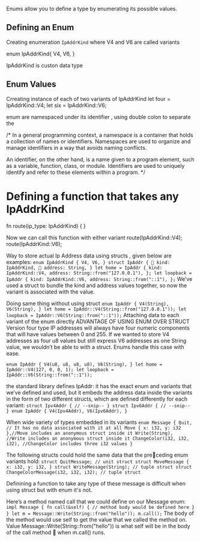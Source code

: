  Enums allow you to define a type by enumerating its possible 
values.

Defining an Enum
----------------

Creating enumeration `IpAddrKind`
where V4 and V6 are called variants

enum IpAddrKind{
    V4,
    V6,
}

IpAddrKind is custon data type

Enum Values
-----------

Crreating instance of each of two variants of IpAddrKind
let four = IpAddrKind::V4;
let six = IpAddrKind::V6;

enum are namespaced under its identifier , using double colon to separate the

/*
In a general programming context, a namespace is a container that holds a collection of names or identifiers. Namespaces are used to organize and manage identifiers in a way that avoids naming conflicts.

An identifier, on the other hand, is a name given to a program element, such as a variable, function, class, or module. Identifiers are used to uniquely identify and refer to these elements within a program.
*/

# Defining a function that takes any IpAddrKind

fn route(ip_type: IpAddrKind) { }

Now we can call this function with either variant
route(IpAddrKind::V4);
route(IpAddrKind::V6);

Way to store actual Ip Address data using structs , given below are examples:
`
enum IpAddrKind {
 V4,
 V6,
}
struct IpAddr {
  kind: IpAddrKind,
  address: String,
}
let home = IpAddr {
 kind: IpAddrKind::V4,
 address: String::from("127.0.0.1"),
};
let loopback = IpAddr {
 kind: IpAddrKind::V6,
 address: String::from("::1"),
};
`
We’ve used a struct to bundle the kind and address values together, so now the variant is associated with the value.


Doing same thing without using struct
`
enum IpAddr {
 V4(String),
 V6(String),
}
let home = IpAddr::V4(String::from("127.0.0.1"));
let loopback = IpAddr::V6(String::from("::1"));
`
Attaching data to each variant of the enum directly
ADVANTAGE OF USING ENUM OVER STRUCT
Version four type IP addresses will always have four numeric components that will have values between 0 and 255. If we wanted to store V4 addresses as four u8 values but still express V6 addresses as one String value, we wouldn’t be able to with a struct. Enums handle this case with ease.

`
enum IpAddr {
 V4(u8, u8, u8, u8),
 V6(String),
}
let home = IpAddr::V4(127, 0, 0, 1);
let loopback = IpAddr::V6(String::from("::1"));
`

the standard library 
defines IpAddr: it has the exact enum and variants that we’ve defined and used, but it embeds the address data inside the variants in the form of two different structs, which are defined differently for each variant:
`
struct Ipv4Addr {
 // --snip--
}
struct Ipv6Addr {
 // --snip--
}
enum IpAddr {
 V4(Ipv4Addr),
 V6(Ipv6Addr),
}
`

When wide variety of types embedded in its variants
`
enum Message {
 Quit,                     // It has no data associated with it at all
 Move { x: i32, y: i32 },//Move includes an anonymous struct inside it
 Write(String),        //Write includes an anonymous struct inside it
 ChangeColor(i32, i32, i32), //ChangeColor includes three i32 values
}
`

 The following structs could hold the same data that the preceding enum variants hold:
 `
 struct QuitMessage; // unit struct
struct MoveMessage {
 x: i32,
 y: i32,
}
struct WriteMessage(String); // tuple struct
struct ChangeColorMessage(i32, i32, i32); // tuple struct
 `

 Definining a function to take any type of these message is difficult when using struct but with enum it's not.

Here’s a method named call that we could define on our Message enum:
 `
 impl Message {
 fn call(&self) {
 // method body would be defined here
 }
}
let m = Message::Write(String::from("hello"));
m.call();
 `
The body of the method would use self to get the value that we called 
the method on.
Value Message::Write(String::from("hello")) is what self will be in 
the body of the call method  when m.call() runs.

